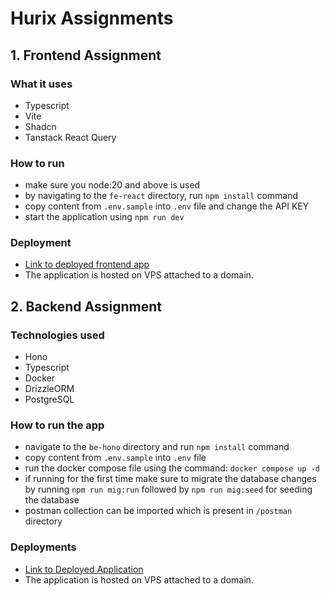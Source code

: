 # Hurix Assignments

## 1. Frontend Assignment

### What it uses

- Typescript
- Vite
- Shadcn
- Tanstack React Query

### How to run

- make sure you node:20 and above is used
- by navigating to the `fe-react` directory, run `npm install` command
- copy content from `.env.sample` into `.env` file and change the API KEY
- start the application using `npm run dev`

### Deployment

- [Link to deployed frontend app](https://fe-hurix.websofmine.com)
- The application is hosted on VPS attached to a domain.

## 2. Backend Assignment

### Technologies used

- Hono
- Typescript
- Docker
- DrizzleORM
- PostgreSQL

### How to run the app

- navigate to the `be-hono` directory and run `npm install` command
- copy content from `.env.sample` into `.env` file
- run the docker compose file using the command: `docker compose up -d`
- if running for the first time make sure to migrate the database changes by running `npm run mig:run` followed by `npm run mig:seed` for seeding the database
- postman collection can be imported which is present in `/postman` directory

### Deployments

- [Link to Deployed Application](https://be-hurix.websofmine.com)
- The application is hosted on VPS attached to a domain.
